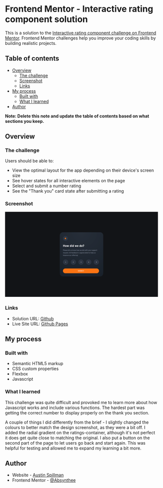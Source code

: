# Frontend Mentor - Interactive rating component solution

This is a solution to the [Interactive rating component challenge on Frontend Mentor](https://www.frontendmentor.io/challenges/interactive-rating-component-koxpeBUmI). Frontend Mentor challenges help you improve your coding skills by building realistic projects. 

## Table of contents

- [Overview](#overview)
  - [The challenge](#the-challenge)
  - [Screenshot](#screenshot)
  - [Links](#links)
- [My process](#my-process)
  - [Built with](#built-with)
  - [What I learned](#what-i-learned)
- [Author](#author)

**Note: Delete this note and update the table of contents based on what sections you keep.**

## Overview

### The challenge

Users should be able to:

- View the optimal layout for the app depending on their device's screen size
- See hover states for all interactive elements on the page
- Select and submit a number rating
- See the "Thank you" card state after submitting a rating

### Screenshot

![](./screenshot.png)

### Links

- Solution URL: [Github](https://github.com/Absynthee/interactive-rating-component-main)
- Live Site URL: [Github Pages](https://absynthee.github.io/interactive-rating-component-main/)

## My process

### Built with

- Semantic HTML5 markup
- CSS custom properties
- Flexbox
- Javascript

### What I learned

This challenge was quite difficult and provoked me to learn more about how Javascript works and include various functions. The hardest part was getting the correct number to display properly on the thank you section. 

A couple of things I did differently from the brief - I slightly changed the colours to better match the design screenshot, as they were a bit off. I added the radial gradient on the ratings-container, although it's not perfect it does get quite close to matching the original. I also put a button on the second part of the page to let users go back and start again. This was helpful for testing and allowed me to expand my learning a bit more.

## Author

- Website - [Austin Spillman](https://www.austinspillman.com)
- Frontend Mentor - [@Absynthee](https://www.frontendmentor.io/profile/Absynthee)